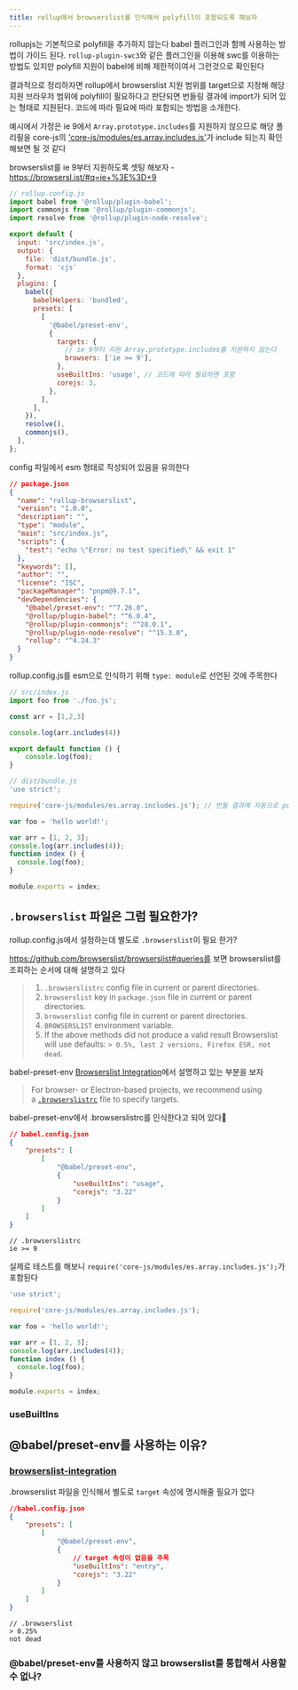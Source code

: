 ```yaml
---
title: rollup에서 browserslist를 인식해서 polyfill이 포함되도록 해보자
---
```

rollupjs는 기본적으로 polyfill을 추가하지 않는다
babel 플러그인과 함께 사용하는 방법이 가이드 된다. `rollup-plugin-swc3`와 같은 플러그인을 이용해 swc를 이용하는 방법도 있지만 polyfill 지원이 babel에 비해 제한적이여서 그런것으로 확인된다

결과적으로 정리하자면 rollup에서 browserslist 지원 범위를 target으로 지정해 해당 지원 브라우저 범위에 polyfill이 필요하다고 판단되면 번들링 결과에 import가 되어 있는 형태로 지원된다. 코드에 따라 필요에 따라 포함되는 방법을 소개한다.

예시에서 가정은 ie 9에서 `Array.prototype.includes`를 지원하지 않으므로 해당 폴리필을 core-js의 
['core-js/modules/es.array.includes.js'](https://github.com/zloirock/core-js/blob/master/packages/core-js/modules/es.array.includes.js)가 include 되는지 확인해보면 될 것 같다

browserslist를 ie 9부터 지원하도록 셋팅 해보자 - https://browsersl.ist/#q=ie+%3E%3D+9

```js
// rollup.config.js
import babel from '@rollup/plugin-babel';
import commonjs from '@rollup/plugin-commonjs';
import resolve from '@rollup/plugin-node-resolve';

export default {
  input: 'src/index.js',
  output: {
    file: 'dist/bundle.js',
    format: 'cjs'
  },
  plugins: [
    babel({
      babelHelpers: 'bundled',
      presets: [
        [
          '@babel/preset-env',
          {
            targets: {
			  // ie 9부터 지원 Array.prototype.includes를 지원하지 않는다
              browsers: ['ie >= 9'],
            },
            useBuiltIns: 'usage', // 코드에 따라 필요하면 포함
            corejs: 3,
          },
        ],
      ],
    }),
    resolve(),
    commonjs(),
  ],
};
```
config 파일에서 esm 형태로 작성되어 있음을 유의한다

```json
// package.json
{
  "name": "rollup-browserslist",
  "version": "1.0.0",
  "description": "",
  "type": "module",
  "main": "src/index.js",
  "scripts": {
    "test": "echo \"Error: no test specified\" && exit 1"
  },
  "keywords": [],
  "author": "",
  "license": "ISC",
  "packageManager": "pnpm@9.7.1",
  "devDependencies": {
    "@babel/preset-env": "^7.26.0",
    "@rollup/plugin-babel": "^6.0.4",
    "@rollup/plugin-commonjs": "^28.0.1",
    "@rollup/plugin-node-resolve": "^15.3.0",
    "rollup": "^4.24.3"
  }
}
```
rollup.config.js를 esm으로 인식하기 위해 `type: module`로 선언된 것에 주목한다

```js
// src/index.js
import foo from './foo.js';

const arr = [1,2,3]

console.log(arr.includes(4))

export default function () {
	console.log(foo);
}
```

```js
// dist/bundle.js
'use strict';

require('core-js/modules/es.array.includes.js'); // 번들 결과에 자동으로 polyfill 추가

var foo = 'hello world!';

var arr = [1, 2, 3];
console.log(arr.includes(4));
function index () {
  console.log(foo);
}

module.exports = index;
```

## `.browserslist` 파일은 그럼 필요한가?
rollup.config.js에서 설정하는데 별도로 `.browserslist`이 필요 한가?

https://github.com/browserslist/browserslist#queries를 보면 browserslist를 조회하는 순서에 대해 설명하고 있다

> 1. `.browserslistrc` config file in current or parent directories.
> 2. `browserslist` key in `package.json` file in current or parent directories.
> 3. `browserslist` config file in current or parent directories.
> 4. `BROWSERSLIST` environment variable.
> 5. If the above methods did not produce a valid result Browserslist will use defaults: `> 0.5%, last 2 versions, Firefox ESR, not dead`.


babel-preset-env [Browserslist Integration](https://babeljs.io/docs/babel-preset-env#browserslist-integration)에서 설명하고 있는 부분을 보자
> For browser- or Electron-based projects, we recommend using a [`.browserslistrc`](https://github.com/browserslist/browserslist) file to specify targets.

babel-preset-env에서 .browserslistrc를 인식한다고 되어 있다
```json
// babel.config.json
{  
	"presets": [  
		[  
			"@babel/preset-env",  
			{  
				"useBuiltIns": "usage",  
				"corejs": "3.22"  
			}  
		]  
	]  
}
```

```
// .browserslistrc
ie >= 9
```

실제로 테스트를 해보니 `require('core-js/modules/es.array.includes.js');`가 포함된다

```js
'use strict';

require('core-js/modules/es.array.includes.js');

var foo = 'hello world!';

var arr = [1, 2, 3];
console.log(arr.includes(4));
function index () {
  console.log(foo);
}

module.exports = index;
```

### useBuiltIns
## @babel/preset-env를 사용하는 이유?
### [browserslist-integration](https://babeljs.io/docs/babel-preset-env#browserslist-integration)
.browserslist 파일을 인식해서 별도로 `target` 속성에 명시해줄 필요가 없다
```json
//babel.config.json
{  
	"presets": [  
		[  
			"@babel/preset-env",  
			{  
				// target 속성이 없음을 주목
				"useBuiltIns": "entry",  
				"corejs": "3.22"  
			}  
		]  
	]  
}
```

```
// .browserslist
> 0.25%  
not dead
```

### @babel/preset-env를 사용하지 않고 browserslist를 통합해서 사용할 수 없나?